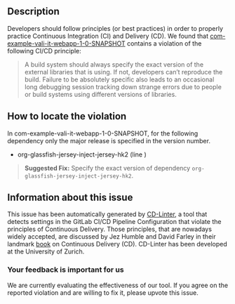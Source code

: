 
## Description
Developers should follow principles (or best practices) in order to properly practice Continuous Integration (CI) and Delivery (CD).
We found that [com-example-vali-it-webapp-1-0-SNAPSHOT](https://gitlab.com/vali-it-201804/vali-it-webapp/blob/master/.gitlab-ci.yml) contains a violation of the following CI/CD principle:

> A build system should always specify the exact version of the external libraries that is using.
If not, developers can’t reproduce the build. Failure to be absolutely specific also leads to an occasional long debugging session tracking down strange errors due to people or build systems using different versions of libraries.

## How to locate the violation

In com-example-vali-it-webapp-1-0-SNAPSHOT, for the following dependency only the major release is specified in the version number.

* org-glassfish-jersey-inject-jersey-hk2 (line )

> **Suggested Fix:** Specify the exact version of dependency `org-glassfish-jersey-inject-jersey-hk2`.

## Information about this issue

This issue has been automatically generated by [CD-Linter](https://gitlab.com/Jancso/configuration-analytics), a tool that detects settings in the GitLab CI/CD Pipeline Configuration that violate the principles of Continuous Delivery. Those principles, that are nowadays widely accepted, are discussed by Jez Humble and David Farley in their landmark [book](https://www.oreilly.com/library/view/continuous-delivery-reliable/9780321670250/) on Continuous Delivery (CD). CD-Linter has been developed at the University of Zurich.

### Your feedback is important for us
We are currently evaluating the effectiveness of our tool. If you agree on the reported violation and are willing to fix it, please upvote this issue.